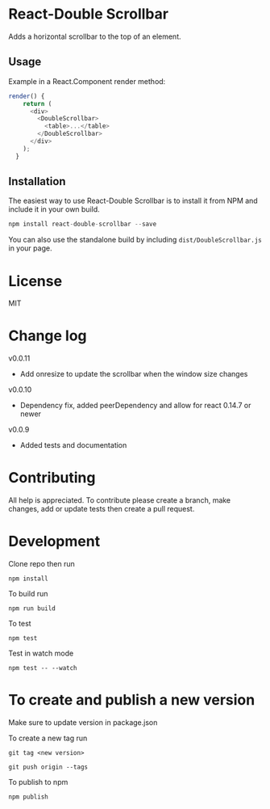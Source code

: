 React-Double Scrollbar
======================
Adds a horizontal scrollbar to the top of an element.

## Usage
Example in a React.Component render method:

```javascript
render() {
    return (
      <div>
        <DoubleScrollbar>
          <table>...</table>
        </DoubleScrollbar>
      </div>
    );
  }
```

## Installation

The easiest way to use React-Double Scrollbar is to install it from NPM and include it in your own build.

```javascript
npm install react-double-scrollbar --save
```

You can also use the standalone build by including `dist/DoubleScrollbar.js` in your page.

# License

MIT

# Change log
v0.0.11
- Add onresize to update the scrollbar when the window size changes

v0.0.10
- Dependency fix, added peerDependency and allow for react 0.14.7 or newer

v0.0.9
- Added tests and documentation

# Contributing

All help is appreciated. To contribute please create a branch, make changes, add or update tests then create a pull request.

# Development

Clone repo then run

`npm install`

To build run

`npm run build`

To test

`npm test`

Test in watch mode

`npm test -- --watch`

# To create and publish a new version

Make sure to update version in package.json

To create a new tag run

`git tag <new version>`

`git push origin --tags`

To publish to npm

`npm publish`
